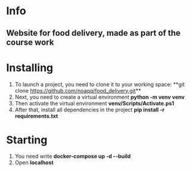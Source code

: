 <h1>Info</h1>
<h2>Website for food delivery, made as part of the course work</h2>
<h1>Installing</h1>

1. To launch a project, you need to clone it to your working space: \*\*git clone https://github.com/noaqq/food_delivery.git**
2. Next, you need to create a virtual environment **python -m venv venv**
3. Then activate the virtual environment **venv/Scripts/Activate.ps1**
4. After that, install all dependencies in the project **pip install -r requirements.txt**

<h1>Starting</h1>

1. You need write **docker-compose up -d --build**
2. Open **localhost**
